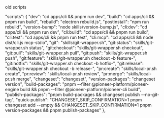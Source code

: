 
old scripts

"scripts": {
"dev": "cd apps/cli && pnpm run dev",
"build": "cd apps/cli && pnpm run build",
"rebuild": "electron rebuild.js",
"postinstall": "npm run rebuild",
"version-bump": "node skills/version-bump.js",
"cli:dev": "cd apps/cli && pnpm run dev",
"cli:build": "cd apps/cli && pnpm run build",
"cli:test": "cd apps/cli && pnpm run test",
"cli:mcp": "cd apps/cli && node dist/cli.js mcp-stdio",
"git": "skills/git-wrapper.sh",
"git:status": "skills/git-wrapper.sh status",
"git:checkout": "skills/git-wrapper.sh checkout",
"git:pull": "skills/git-wrapper.sh pull",
"git:push": "skills/git-wrapper.sh push",
"git:feature": "skills/git-wrapper.sh checkout -b feature-",
"git:hotfix": "skills/git-wrapper.sh checkout -b hotfix-",
"git:release": "skills/git-wrapper.sh checkout -b release-",
"pr:create": "skills/local-pr.sh create",
"pr:review": "skills/local-pr.sh review",
"pr:merge": "skills/local-pr.sh merge",
"changeset": "changeset",
"version-packages": "changeset version",
"build-packages": "pnpm --filter @pioneer-platform/pioneer-engine build && pnpm --filter @pioneer-platform/pioneer-cli build",
"publish-packages": "pnpm build-packages && changeset publish --no-git-tag",
"quick-publish": "CHANGESET_SKIP_CONFIRMATION=1 pnpm changeset add --empty && CHANGESET_SKIP_CONFIRMATION=1 pnpm version-packages && pnpm publish-packages"
},